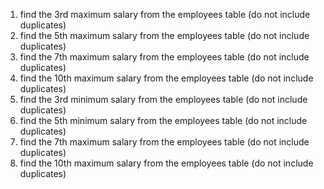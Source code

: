 1. find the 3rd maximum salary from the employees table (do 
not include duplicates)
2. find the 5th maximum salary from the employees table (do 
not include duplicates)
3. find the 7th maximum salary from the employees table (do 
not include duplicates)
4. find the 10th maximum salary from the employees table (do 
not include duplicates)
5. find the 3rd minimum salary from the employees table (do not
include duplicates)
6. find the 5th minimum salary from the employees table (do not
include duplicates)
7. find the 7th maximum salary from the employees table (do 
not include duplicates)
8. find the 10th maximum salary from the employees table (do 
not include duplicates)